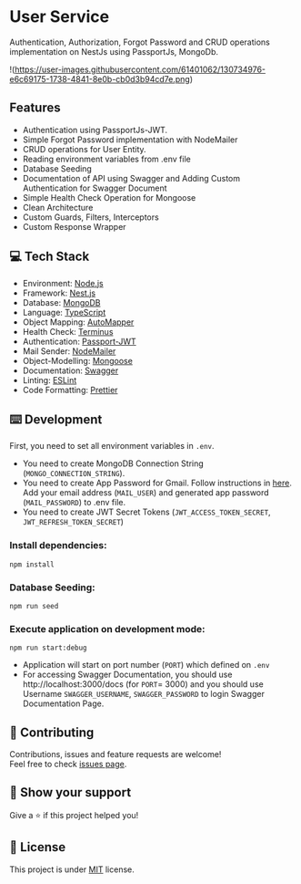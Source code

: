# User Service
Authentication, Authorization, Forgot Password and CRUD operations implementation on NestJs using PassportJs, MongoDb.

!(https://user-images.githubusercontent.com/61401062/130734976-e6c69175-1738-4841-8e0b-cb0d3b94cd7e.png)

## Features
- Authentication using PassportJs-JWT.
- Simple Forgot Password implementation with NodeMailer
- CRUD operations for User Entity.
- Reading environment variables from .env file
- Database Seeding
- Documentation of API using Swagger and Adding Custom Authentication for Swagger Document
- Simple Health Check Operation for Mongoose
- Clean Architecture
- Custom Guards, Filters, Interceptors
- Custom Response Wrapper

## 💻 Tech Stack

- Environment: [Node.js](https://nodejs.org/)
- Framework: [Nest.js](https://nestjs.com/)
- Database: [MongoDB](https://www.mongodb.com/)
- Language: [TypeScript](https://www.typescriptlang.org/)
- Object Mapping: [AutoMapper](https://automapperts.netlify.app/)
- Health Check: [Terminus](https://github.com/nestjs/terminus)
- Authentication: [Passport-JWT](www.passportjs.org)
- Mail Sender: [NodeMailer](https://nodemailer.com/)
- Object-Modelling: [Mongoose](https://mongoosejs.com/)
- Documentation: [Swagger](https://swagger.io/)
- Linting: [ESLint](https://eslint.org/)
- Code Formatting: [Prettier](https://prettier.io/)

## ⌨️ Development

First, you need to set all environment variables in `.env`. 
- You need to create MongoDB Connection String (`MONGO_CONNECTION_STRING`).
- You need to create App Password for Gmail. Follow instructions in [here](https://support.google.com/mail/answer/185833?hl=en). Add your email address (`MAIL_USER`) and generated app password (`MAIL_PASSWORD`) to .env file.
- You need to create JWT Secret Tokens (`JWT_ACCESS_TOKEN_SECRET`, `JWT_REFRESH_TOKEN_SECRET`)

### Install dependencies:

```
npm install
```

### Database Seeding:

```
npm run seed
```

### Execute application on development mode:

```
npm run start:debug
```

- Application will start on port number (`PORT`) which defined on `.env`
- For accessing Swagger Documentation, you should use http://localhost:3000/docs (for `PORT`= 3000) and you should use Username `SWAGGER_USERNAME`, `SWAGGER_PASSWORD` to login Swagger Documentation Page.

## 🤝 Contributing

Contributions, issues and feature requests are welcome!<br />Feel free to check [issues page](https://github.com/mehmetnuribolat/User-Auth-Service-NestJS/issues).

## :pray: Show your support

Give a ⭐️ if this project helped you!

## 📝 License

This project is under [MIT](https://github.com/mehmetnuribolat/User-Auth-Service-NestJS/blob/main/LICENSE) license.

